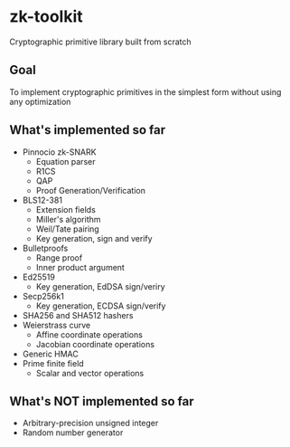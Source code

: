 # zk-toolkit
Cryptographic primitive library built from scratch

## Goal
To implement cryptographic primitives in the simplest form without using any optimization

## What's implemented so far
- Pinnocio zk-SNARK
  - Equation parser
  - R1CS
  - QAP
  - Proof Generation/Verification
- BLS12-381 
  - Extension fields
  - Miller's algorithm
  - Weil/Tate pairing
  - Key generation, sign and verify
- Bulletproofs
  - Range proof
  - Inner product argument
- Ed25519
  - Key generation, EdDSA sign/veriry
- Secp256k1
  - Key generation, ECDSA sign/verify
- SHA256 and SHA512 hashers
- Weierstrass curve
  - Affine coordinate operations
  - Jacobian coordinate operations
- Generic HMAC
- Prime finite field
  - Scalar and vector operations

## What's NOT implemented so far
- Arbitrary-precision unsigned integer
- Random number generator

